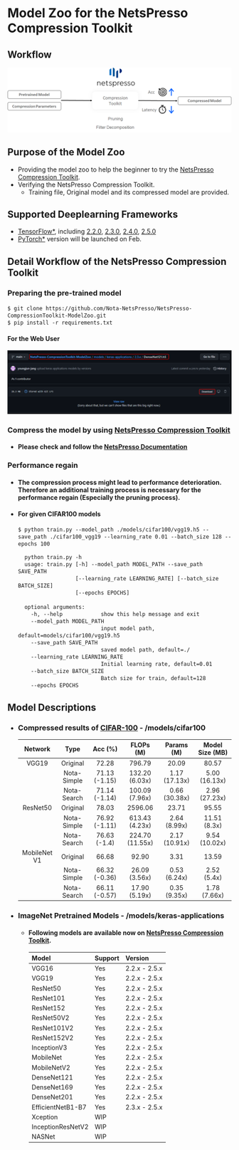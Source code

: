 
# Model Zoo for the NetsPresso Compression Toolkit

## Workflow

  <p align="center">
    <img src="/imgs/compression_workflow.png" alt="Workflow">
  </p>

## Purpose of the Model Zoo

* Providing the model zoo to help the beginner to try the [NetsPresso Compression Toolkit](https://compression.netspresso.ai/).
* Verifying the NetsPresso Compression Toolkit.
  * Training file, Original model and its compressed model are provided.


## Supported Deeplearning Frameworks

* [TensorFlow\*](https://github.com/Intel-tensorflow/tensorflow), including [2.2.0](https://github.com/Intel-tensorflow/tensorflow/tree/v2.2.0), [2.3.0](https://github.com/Intel-tensorflow/tensorflow/tree/v2.3.0), [2.4.0](https://github.com/Intel-tensorflow/tensorflow/tree/v2.4.0), [2.5.0](https://github.com/Intel-tensorflow/tensorflow/tree/v2.5.0)
* [PyTorch\*](https://pytorch.org/) version will be launched on Feb.


## Detail Workflow of the NetsPresso Compression Toolkit

### Preparing the pre-trained model
  ```shell
  $ git clone https://github.com/Nota-NetsPresso/NetsPresso-CompressionToolkit-ModelZoo.git
  $ pip install -r requirements.txt
  ```

  #### For the Web User
  <a target="_blank" href="/imgs/web_user_1.png">
    <img src="/imgs/web_user_1.png" alt="web_user">
  </a>

### Compress the model by using [NetsPresso Compression Toolkit](https://compression.netspresso.ai/)

  * #### Please check and follow the [NetsPresso Documentation](https://docs.netspresso.ai/docs)

### Performance regain
  * #### The compression process might lead to performance deterioration. Therefore an additional training process is necessary for the performance regain (Especially the pruning process).
  * #### For given CIFAR100 models
    ```shell
    $ python train.py --model_path ./models/cifar100/vgg19.h5 --save_path ./cifar100_vgg19 --learning_rate 0.01 --batch_size 128 --epochs 100
    ```
    ```
      python train.py -h
      usage: train.py [-h] --model_path MODEL_PATH --save_path SAVE_PATH
                      [--learning_rate LEARNING_RATE] [--batch_size BATCH_SIZE]
                      [--epochs EPOCHS]

      optional arguments:
        -h, --help            show this help message and exit
        --model_path MODEL_PATH
                              input model path, default=models/cifar100/vgg19.h5
        --save_path SAVE_PATH
                              saved model path, default=./
        --learning_rate LEARNING_RATE
                              Initial learning rate, default=0.01
        --batch_size BATCH_SIZE
                              Batch size for train, default=128
        --epochs EPOCHS       
    ```

## Model Descriptions

* ### Compressed results of [CIFAR-100](https://www.cs.toronto.edu/~kriz/cifar.html) - /models/cifar100

  |    Network   |     Type    |    Acc (%)    |    FLOPs (M)    |   Params (M)  | Model Size (MB) |
  |:------------:|:-----------:|:-------------:|:---------------:|:-------------:|:---------------:|
  |     VGG19    |   Original  |     72.28     |      796.79     |     20.09     |      80.57      |
  |              | Nota-Simple | 71.13 (-1.15) |  132.20 (6.03x) | 1.17 (17.13x) |  5.00 (16.13x)  |
  |              | Nota-Search | 71.14 (-1.14) |  100.09 (7.96x) | 0.66 (30.38x) |  2.96 (27.23x)  |
  |   ResNet50   |   Original  |     78.03     |     2596.06     |     23.71     |      95.55      |
  |              | Nota-Simple | 76.92 (-1.11) |  613.43 (4.23x) |  2.64 (8.99x) |   11.51 (8.3x)  |
  |              | Nota-Search |  76.63 (-1.4) | 224.70 (11.55x) | 2.17 (10.91x) |  9.54 (10.02x)  |
  | MobileNet V1 |   Original  |     66.68     |      92.90      |      3.31     |      13.59      |
  |              | Nota-Simple | 66.32 (-0.36) |  26.09 (3.56x)  |  0.53 (6.24x) |   2.52 (5.4x)   |
  |              | Nota-Search | 66.11 (-0.57) |  17.90 (5.19x)  |  0.35 (9.35x) |   1.78 (7.66x)  |

* ### ImageNet Pretrained Models - /models/keras-applications
  * #### Following models are available now on [NetsPresso Compression Toolkit](https://compression.netspresso.ai/).
    | Model             | Support | Version       |
    | ----------------- | ------- | ------------- |
    | VGG16             | Yes     | 2.2.x - 2.5.x |
    | VGG19             | Yes     | 2.2.x - 2.5.x |
    | ResNet50          | Yes     | 2.2.x - 2.5.x |
    | ResNet101         | Yes     | 2.2.x - 2.5.x |
    | ResNet152         | Yes     | 2.2.x - 2.5.x |
    | ResNet50V2        | Yes     | 2.2.x - 2.5.x |
    | ResNet101V2       | Yes     | 2.2.x - 2.5.x |
    | ResNet152V2       | Yes     | 2.2.x - 2.5.x |
    | InceptionV3       | Yes     | 2.2.x - 2.5.x |
    | MobileNet         | Yes     | 2.2.x - 2.5.x |
    | MobileNetV2       | Yes     | 2.2.x - 2.5.x |
    | DenseNet121       | Yes     | 2.2.x - 2.5.x |
    | DenseNet169       | Yes     | 2.2.x - 2.5.x |
    | DenseNet201       | Yes     | 2.2.x - 2.5.x |
    | EfficientNetB1-B7 | Yes     | 2.3.x - 2.5.x |
    | Xception          | WIP     |               |
    | InceptionResNetV2 | WIP     |               |
    | NASNet            | WIP     |               |
